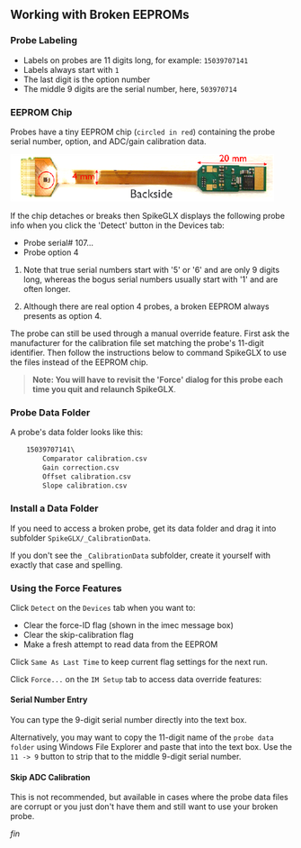## Working with Broken EEPROMs

### Probe Labeling

* Labels on probes are 11 digits long, for example: `15039707141`
* Labels always start with `1`
* The last digit is the option number
* The middle 9 digits are the serial number, here, `503970714`

### EEPROM Chip

Probes have a tiny EEPROM chip (`circled in red`) containing the probe
serial number, option, and ADC/gain calibration data.

![EEPROM](EEPROM.png)

If the chip detaches or breaks then SpikeGLX displays the following
probe info when you click the 'Detect' button in the Devices tab:

* Probe serial# 107...
* Probe option 4

1. Note that true serial numbers start with '5' or '6' and are only 9
digits long, whereas the bogus serial numbers usually start with '1'
and are often longer.

2. Although there are real option 4 probes, a broken EEPROM always
presents as option 4.

The probe can still be used through a manual override feature. First
ask the manufacturer for the calibration file set matching the probe's
11-digit identifier. Then follow the instructions below to command
SpikeGLX to use the files instead of the EEPROM chip.

>**Note: You will have to revisit the 'Force' dialog for this probe
each time you quit and relaunch SpikeGLX**.

### Probe Data Folder

A probe's data folder looks like this:

```
    15039707141\
        Comparator calibration.csv
        Gain correction.csv
        Offset calibration.csv
        Slope calibration.csv
```

### Install a Data Folder

If you need to access a broken probe, get its data folder and drag it
into subfolder `SpikeGLX/_CalibrationData`.

If you don't see the `_CalibrationData` subfolder, create it yourself with
exactly that case and spelling.

### Using the Force Features

Click `Detect` on the `Devices` tab when you want to:

* Clear the force-ID flag (shown in the imec message box)
* Clear the skip-calibration flag
* Make a fresh attempt to read data from the EEPROM

Click `Same As Last Time` to keep current flag settings for the next run.

Click `Force...` on the `IM Setup` tab to access data override features:

#### Serial Number Entry

You can type the 9-digit serial number directly into the text box.

Alternatively, you may want to copy the 11-digit name of the `probe data folder`
using Windows File Explorer and paste that into the text box. Use the
`11 -> 9` button to strip that to the middle 9-digit serial number.

#### Skip ADC Calibration

This is not recommended, but available in cases where the probe data
files are corrupt or you just don't have them and still want to use
your broken probe.


_fin_

